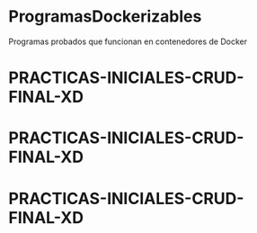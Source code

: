 # ProgramasDockerizables
Programas probados que funcionan en contenedores de Docker
# PRACTICAS-INICIALES-CRUD-FINAL-XD
# PRACTICAS-INICIALES-CRUD-FINAL-XD
# PRACTICAS-INICIALES-CRUD-FINAL-XD
